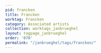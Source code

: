 ```yaml
---
pid: francken
title: Francken
worktag: Francken
category: Associated artists
collection: worktags_janbrueghel
layout: tagpage_janbrueghel
order: '070'
permalink: "/janbrueghel/tags/francken/"
---
```

